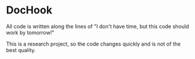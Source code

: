 # DocHook
All code is written along the lines of "I don't have time, but this code should work by tomorrow!"

This is a research project, so the code changes quickly and is not of the best quality.

